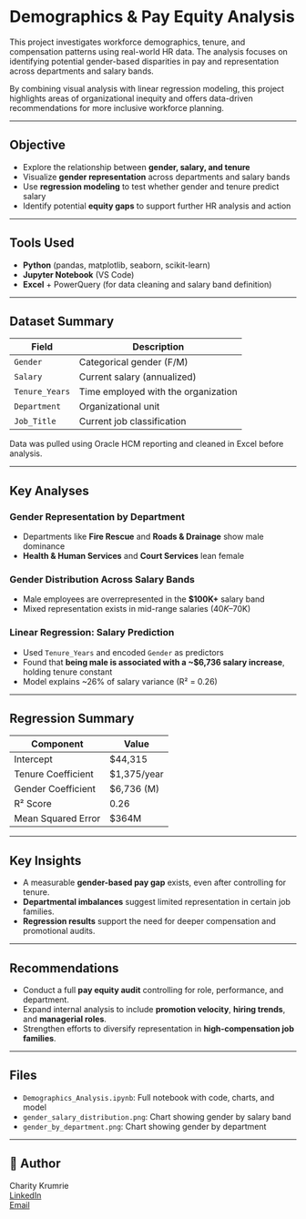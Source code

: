 # Demographics & Pay Equity Analysis

This project investigates workforce demographics, tenure, and compensation patterns using real-world HR data. The analysis focuses on identifying potential gender-based disparities in pay and representation across departments and salary bands.

By combining visual analysis with linear regression modeling, this project highlights areas of organizational inequity and offers data-driven recommendations for more inclusive workforce planning.

---

## Objective

- Explore the relationship between **gender, salary, and tenure**
- Visualize **gender representation** across departments and salary bands
- Use **regression modeling** to test whether gender and tenure predict salary
- Identify potential **equity gaps** to support further HR analysis and action

---

## Tools Used

- **Python** (pandas, matplotlib, seaborn, scikit-learn)
- **Jupyter Notebook** (VS Code)
- **Excel** + PowerQuery (for data cleaning and salary band definition)

---

## Dataset Summary

| Field            | Description                          |
|------------------|--------------------------------------|
| `Gender`         | Categorical gender (F/M)             |
| `Salary`         | Current salary (annualized)          |
| `Tenure_Years`   | Time employed with the organization  |
| `Department`     | Organizational unit                  |
| `Job_Title`      | Current job classification           |

Data was pulled using Oracle HCM reporting and cleaned in Excel before analysis.

---

## Key Analyses

### Gender Representation by Department
- Departments like **Fire Rescue** and **Roads & Drainage** show male dominance
- **Health & Human Services** and **Court Services** lean female

### Gender Distribution Across Salary Bands
- Male employees are overrepresented in the **$100K+** salary band
- Mixed representation exists in mid-range salaries ($40K–$70K)

### Linear Regression: Salary Prediction
- Used `Tenure_Years` and encoded `Gender` as predictors
- Found that **being male is associated with a ~$6,736 salary increase**, holding tenure constant
- Model explains ~26% of salary variance (R² = 0.26)

---

## Regression Summary

| Component           | Value        |
|---------------------|--------------|
| Intercept           | \$44,315     |
| Tenure Coefficient  | \$1,375/year |
| Gender Coefficient  | \$6,736 (M)  |
| R² Score            | 0.26         |
| Mean Squared Error  | \$364M       |

---

## Key Insights

- A measurable **gender-based pay gap** exists, even after controlling for tenure.
- **Departmental imbalances** suggest limited representation in certain job families.
- **Regression results** support the need for deeper compensation and promotional audits.

---

## Recommendations

- Conduct a full **pay equity audit** controlling for role, performance, and department.
- Expand internal analysis to include **promotion velocity**, **hiring trends**, and **managerial roles**.
- Strengthen efforts to diversify representation in **high-compensation job families**.

---

## Files

- `Demographics_Analysis.ipynb`: Full notebook with code, charts, and model
- `gender_salary_distribution.png`: Chart showing gender by salary band
- `gender_by_department.png`: Chart showing gender by department

---

## 👤 Author

Charity Krumrie  
[LinkedIn](https://www.linkedin.com/in/ckrumrie)  
[Email](mailto:cwkrumrie@gmail.com)
